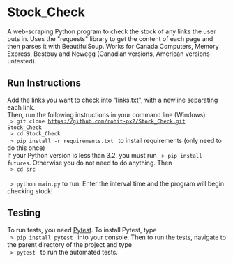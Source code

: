 # Stock_Check
A web-scraping Python program to check the stock of any links the user puts in.
Uses the "requests" library to get the content of each page and then parses it with BeautifulSoup.
Works for Canada Computers, Memory Express, Bestbuy and Newegg (Canadian versions, American versions untested).

## Run Instructions
Add the links you want to check into "links.txt", with a newline separating each link. <br />
Then, run the following instructions in your command line (Windows): <br />
<code> > git clone https://github.com/rohit-px2/Stock_Check.git Stock_Check </code> <br />
<code> > cd Stock_Check </code> <br />
<code> > pip install -r requirements.txt </code> to install requirements (only need to do this once) <br />
If your Python version is less than 3.2, you must run <code> > pip install futures</code>. Otherwise you do
not need to do anything. Then <br />
<code> > cd src </code> <br />
<code> > python main.py</code> to run. Enter the interval time and the program will begin checking stock!

## Testing
To run tests, you need [Pytest](https://pypi.org/project/pytest/). To install Pytest, type <br />
<code> > pip install pytest </code>  into your console. Then to run the tests, navigate to the parent directory
of the project and type <br>
<code> > pytest </code>  to run the automated tests.